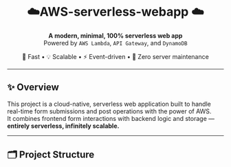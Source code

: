 <h1 align="center">☁️AWS-serverless-webapp ☁️</h1>

<p align="center">
  <b>A modern, minimal, 100% serverless web app</b><br>
  Powered by <code>AWS Lambda</code>, <code>API Gateway</code>, and <code>DynamoDB</code>
</p>

<p align="center">
  🚀 Fast • 💡 Scalable • ⚡ Event-driven • 🎯 Zero server maintenance
</p>

---

## ✨ Overview

This project is a cloud-native, serverless web application built to handle real-time form submissions and post operations with the power of AWS.  
It combines frontend form interactions with backend logic and storage — **entirely serverless, infinitely scalable.**

---

## 🗂 Project Structure
